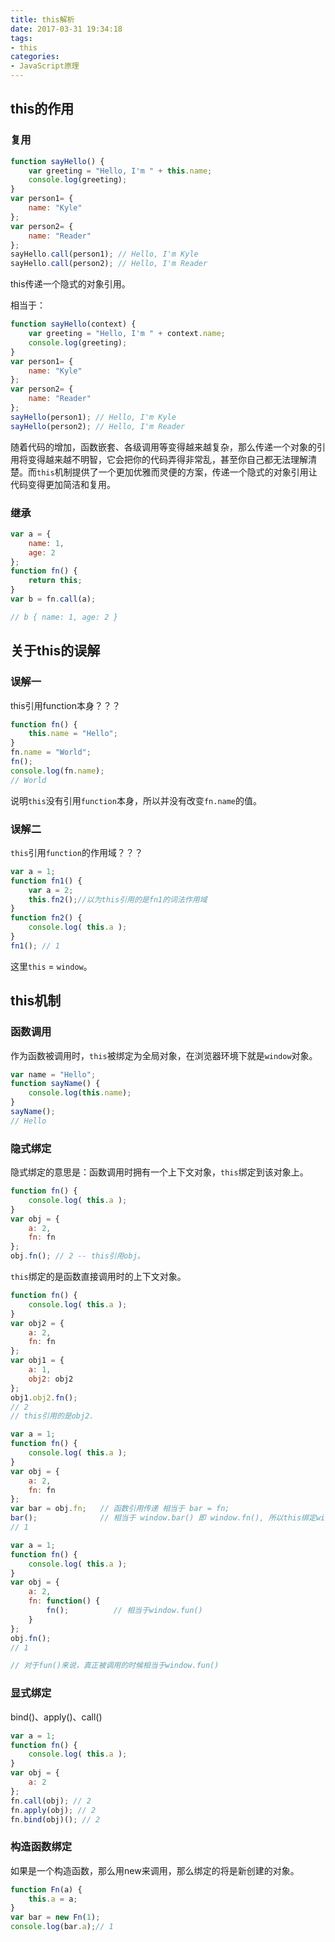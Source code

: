 ```yaml
---
title: this解析
date: 2017-03-31 19:34:18
tags: 
- this
categories: 
- JavaScript原理
---
```


## this的作用

### 复用

```javascript
function sayHello() {
    var greeting = "Hello, I'm " + this.name;
    console.log(greeting);
}
var person1= {
    name: "Kyle"
};
var person2= {
    name: "Reader"
};
sayHello.call(person1); // Hello, I'm Kyle
sayHello.call(person2); // Hello, I'm Reader
```

this传递一个隐式的对象引用。

<!-- more -->

相当于：

```javascript
function sayHello(context) {
    var greeting = "Hello, I'm " + context.name;
    console.log(greeting);
}
var person1= {
    name: "Kyle"
};
var person2= {
    name: "Reader"
};
sayHello(person1); // Hello, I'm Kyle
sayHello(person2); // Hello, I'm Reader
```

随着代码的增加，函数嵌套、各级调用等变得越来越复杂，那么传递一个对象的引用将变得越来越不明智，它会把你的代码弄得非常乱，甚至你自己都无法理解清楚。而`this`机制提供了一个更加优雅而灵便的方案，传递一个隐式的对象引用让代码变得更加简洁和复用。

### 继承

```javascript
var a = {
    name: 1,
    age: 2
};
function fn() {
    return this;
}
var b = fn.call(a);

// b { name: 1, age: 2 }
```

## 关于this的误解

### 误解一

this引用function本身？？？

```javascript
function fn() {
    this.name = "Hello";
}
fn.name = "World";
fn();
console.log(fn.name);
// World
```

说明`this`没有引用`function`本身，所以并没有改变`fn.name`的值。

### 误解二

`this`引用`function`的作用域？？？

```javascript
var a = 1;
function fn1() {
    var a = 2;
    this.fn2();//以为this引用的是fn1的词法作用域
}
function fn2() {
    console.log( this.a );
}
fn1(); // 1
```

这里`this` = `window`。

## this机制

### 函数调用

作为函数被调用时，`this`被绑定为全局对象，在浏览器环境下就是`window`对象。

```javascript
var name = "Hello";
function sayName() {
    console.log(this.name);
}
sayName();
// Hello
```

### 隐式绑定

隐式绑定的意思是：函数调用时拥有一个上下文对象，`this`绑定到该对象上。

```javascript
function fn() {
    console.log( this.a );
}
var obj = {
    a: 2,
    fn: fn
};
obj.fn(); // 2 -- this引用obj。
```

`this`绑定的是函数直接调用时的上下文对象。

```javascript
function fn() {
    console.log( this.a );
}
var obj2 = {
    a: 2,
    fn: fn
};
var obj1 = {
    a: 1,
    obj2: obj2
};
obj1.obj2.fn();
// 2
// this引用的是obj2.
```

```javascript
var a = 1;
function fn() {
    console.log( this.a );
}
var obj = {
    a: 2,
    fn: fn
};
var bar = obj.fn;   // 函数引用传递 相当于 bar = fn;
bar();              // 相当于 window.bar() 即 window.fn(), 所以this绑定window对象
// 1
```

```javascript
var a = 1;
function fn() {
    console.log( this.a );
}
var obj = {
    a: 2,
    fn: function() {
        fn();          // 相当于window.fun()
    }
};
obj.fn();
// 1

// 对于fun()来说，真正被调用的时候相当于window.fun()
```

### 显式绑定

bind()、apply()、call()

```javascript
var a = 1;
function fn() {
    console.log( this.a );
}
var obj = {
    a: 2
};
fn.call(obj); // 2
fn.apply(obj); // 2
fn.bind(obj)(); // 2
```

### 构造函数绑定

如果是一个构造函数，那么用new来调用，那么绑定的将是新创建的对象。

```javascript
function Fn(a) {
    this.a = a;
}
var bar = new Fn(1);
console.log(bar.a);// 1
```